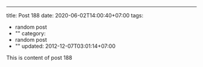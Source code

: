 ---
title: Post 188
date: 2020-06-02T14:00:40+07:00
tags:
  - random post
  - ""
category:
  - random post
  - ""
updated: 2012-12-07T03:01:14+07:00

This is content of post 188